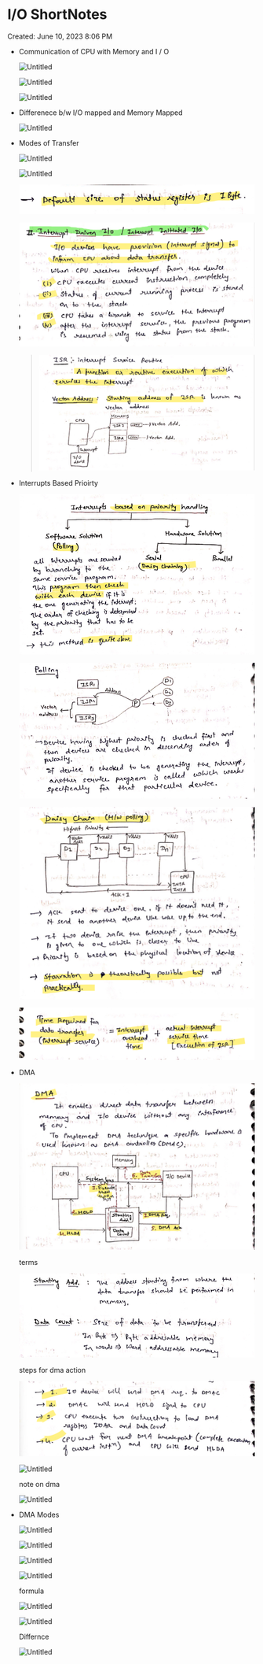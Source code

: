 # I/O ShortNotes

Created: June 10, 2023 8:06 PM

- Communication  of CPU with Memory and I / O
    
    ![Untitled](Untitled%2025.png)
    
    ![Untitled](Untitled%201%203.png)
    
    ![Untitled](Untitled%202%203.png)
    
- Differenece b/w I/O mapped and Memory Mapped
    
    ![Untitled](Untitled%203%202.png)
    
- Modes of Transfer
    
    ![Untitled](Untitled%204%201.png)
    
    ![Untitled](Untitled%205%201.png)
    
    ![Untitled](Revision/MESHORT%20Notes%20Revision/media/Untitled%206.png)
    
    ![Untitled](Revision/MESHORT%20Notes%20Revision/media/Untitled%207.png)
    
    > 
    > 
    > 
    > ![Untitled](Revision/MESHORT%20Notes%20Revision/media/Untitled%208.png)
    > 
- Interrupts Based Prioirty
    
    ![Untitled](Revision/MESHORT%20Notes%20Revision/media/Untitled%209.png)
    
    ![Untitled](Revision/MESHORT%20Notes%20Revision/media/Untitled%2010.png)
    
    ![Untitled](Revision/MESHORT%20Notes%20Revision/media/Untitled%2011.png)
    
    ![Untitled](Revision/MESHORT%20Notes%20Revision/media/Untitled%2012.png)
    
- DMA
    
    ![Untitled](Revision/MESHORT%20Notes%20Revision/media/Untitled%2013.png)
    
    terms
    
    ![Untitled](Revision/MESHORT%20Notes%20Revision/media/Untitled%2014.png)
    
    steps for dma action
    
    ![Untitled](Revision/MESHORT%20Notes%20Revision/media/Untitled%2015.png)
    
    ![Untitled](Untitled%2016.png)
    
    note on dma
    
    ![Untitled](Untitled%2017.png)
    
- DMA Modes
    
    ![Untitled](Untitled%2018.png)
    
    ![Untitled](Untitled%2019.png)
    
    ![Untitled](Untitled%2020.png)
    
    ![Untitled](Untitled%2021.png)
    
    formula 
    
    ![Untitled](Untitled%2022.png)
    
    ![Untitled](Untitled%2023.png)
    
    Differnce
    
    ![Untitled](Untitled%2024.png)